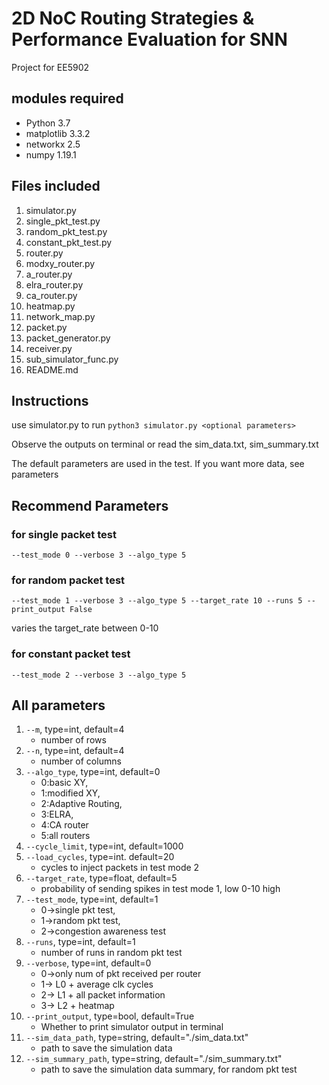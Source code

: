 # 2D NoC Routing Strategies & Performance Evaluation for SNN
Project for EE5902

## modules required
- Python 3.7
- matplotlib 3.3.2
- networkx 2.5
- numpy 1.19.1

## Files included
1. simulator.py
2. single_pkt_test.py
3. random_pkt_test.py
4. constant_pkt_test.py
5. router.py
6. modxy_router.py
7. a_router.py
8. elra_router.py
9. ca_router.py
10. heatmap.py
11. network_map.py
12. packet.py
13. packet_generator.py
14. receiver.py
15. sub_simulator_func.py
16. README.md

## Instructions
use simulator.py to run
`python3 simulator.py <optional parameters>`

Observe the outputs on terminal or read the sim_data.txt, sim_summary.txt

The default parameters are used in the test. If you want more data, see parameters

## Recommend Parameters

### for single packet test
`--test_mode 0 --verbose 3 --algo_type 5`

### for random packet test
`--test_mode 1 --verbose 3 --algo_type 5 --target_rate 10 --runs 5 --print_output False`

varies the target_rate between 0-10
### for constant packet test
`--test_mode 2 --verbose 3 --algo_type 5`


## All parameters
1. `--m`, type=int, default=4
    - number of rows
2. `--n`, type=int, default=4
    - number of columns
3. `--algo_type`, type=int, default=0
    - 0:basic XY,
    - 1:modified XY,
    - 2:Adaptive Routing,
    - 3:ELRA,
    - 4:CA router
    - 5:all routers
4. `--cycle_limit`, type=int, default=1000
5. `--load_cycles`, type=int. default=20
    - cycles to inject packets in test mode 2
6. `--target_rate`, type=float, default=5
    - probability of sending spikes in test mode 1, low 0-10 high
7. `--test_mode`, type=int, default=1
    - 0->single pkt test,
    - 1->random pkt test,
    - 2->congestion awareness test
8. `--runs`, type=int, default=1
    - number of runs in random pkt test
9. `--verbose`, type=int, default=0
    - 0->only num of pkt received per router
    - 1-> L0 + average clk cycles
    - 2-> L1 + all packet information
    - 3-> L2 + heatmap
10. `--print_output`, type=bool, default=True 
    - Whether to print simulator output in terminal
11. `--sim_data_path`, type=string, default="./sim_data.txt"
    - path to save the simulation data
12. `--sim_summary_path`, type=string, default="./sim_summary.txt"
    - path to save the simulation data summary, for random pkt test
